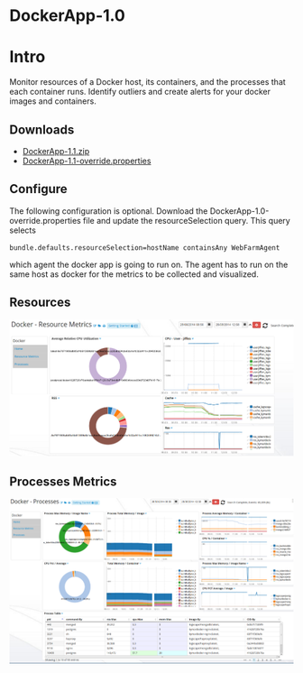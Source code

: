 # DockerApp-1.0

# Intro 

Monitor resources of a  Docker host, its containers, and the processes that each container runs. Identify outliers and create alerts for your docker images and containers. 

## Downloads 

 * [DockerApp-1.1.zip](https://github.com/logscape/DockerApp/raw/master/dist/Docker-1.1.zip)
 * [DockerApp-1.1-override.properties](https://github.com/logscape/dockerapp/raw/master/DockerApp-1.1-override.properties) 

## Configure 

The following configuration is optional. Download the DockerApp-1.0-override.properties file and update the resourceSelection query. This query selects

	bundle.defaults.resourceSelection=hostName containsAny WebFarmAgent

which agent the docker app is going to run on. The agent has to run on the same host as docker for the metrics to be collected and visualized. 


## Resources 
 ![](docs/images/dockerapp-resources.png)

## Processes Metrics 
 ![](docs/images/dockerapp-processes.png)




